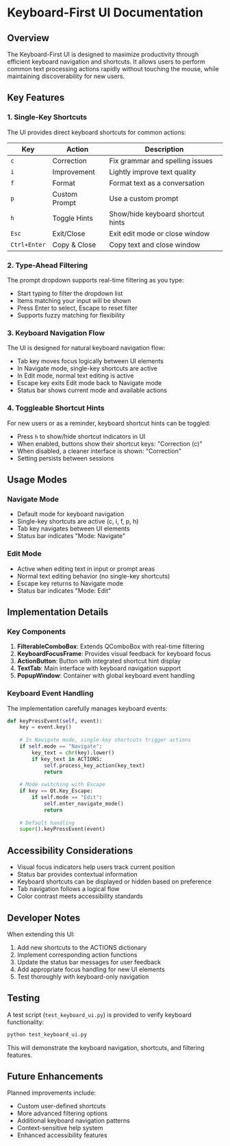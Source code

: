 # Keyboard-First UI Documentation

## Overview

The Keyboard-First UI is designed to maximize productivity through efficient keyboard navigation and shortcuts. It allows users to perform common text processing actions rapidly without touching the mouse, while maintaining discoverability for new users.

## Key Features

### 1. Single-Key Shortcuts

The UI provides direct keyboard shortcuts for common actions:

| Key | Action | Description |
|-----|--------|-------------|
| `c` | Correction | Fix grammar and spelling issues |
| `i` | Improvement | Lightly improve text quality |
| `f` | Format | Format text as a conversation |
| `p` | Custom Prompt | Use a custom prompt |
| `h` | Toggle Hints | Show/hide keyboard shortcut hints |
| `Esc` | Exit/Close | Exit edit mode or close window |
| `Ctrl+Enter` | Copy & Close | Copy text and close window |

### 2. Type-Ahead Filtering

The prompt dropdown supports real-time filtering as you type:

- Start typing to filter the dropdown list
- Items matching your input will be shown
- Press Enter to select, Escape to reset filter
- Supports fuzzy matching for flexibility

### 3. Keyboard Navigation Flow

The UI is designed for natural keyboard navigation flow:

- Tab key moves focus logically between UI elements
- In Navigate mode, single-key shortcuts are active
- In Edit mode, normal text editing is active
- Escape key exits Edit mode back to Navigate mode
- Status bar shows current mode and available actions

### 4. Toggleable Shortcut Hints

For new users or as a reminder, keyboard shortcut hints can be toggled:

- Press `h` to show/hide shortcut indicators in UI
- When enabled, buttons show their shortcut keys: "Correction (c)"
- When disabled, a cleaner interface is shown: "Correction"
- Setting persists between sessions

## Usage Modes

### Navigate Mode

- Default mode for keyboard navigation
- Single-key shortcuts are active (c, i, f, p, h)
- Tab key navigates between UI elements
- Status bar indicates "Mode: Navigate"

### Edit Mode

- Active when editing text in input or prompt areas
- Normal text editing behavior (no single-key shortcuts)
- Escape key returns to Navigate mode
- Status bar indicates "Mode: Edit"

## Implementation Details

### Key Components

1. **FilterableComboBox**: Extends QComboBox with real-time filtering
2. **KeyboardFocusFrame**: Provides visual feedback for keyboard focus
3. **ActionButton**: Button with integrated shortcut hint display
4. **TextTab**: Main interface with keyboard navigation support
5. **PopupWindow**: Container with global keyboard event handling

### Keyboard Event Handling

The implementation carefully manages keyboard events:

```python
def keyPressEvent(self, event):
    key = event.key()
    
    # In Navigate mode, single-key shortcuts trigger actions
    if self.mode == "Navigate":
        key_text = chr(key).lower()
        if key_text in ACTIONS:
            self.process_key_action(key_text)
            return
            
    # Mode switching with Escape
    if key == Qt.Key_Escape:
        if self.mode == "Edit":
            self.enter_navigate_mode()
            return
        
    # Default handling
    super().keyPressEvent(event)
```

## Accessibility Considerations

- Visual focus indicators help users track current position
- Status bar provides contextual information
- Keyboard shortcuts can be displayed or hidden based on preference
- Tab navigation follows a logical flow
- Color contrast meets accessibility standards

## Developer Notes

When extending this UI:

1. Add new shortcuts to the ACTIONS dictionary
2. Implement corresponding action functions
3. Update the status bar messages for user feedback
4. Add appropriate focus handling for new UI elements
5. Test thoroughly with keyboard-only navigation

## Testing

A test script (`test_keyboard_ui.py`) is provided to verify keyboard functionality:

```python
python test_keyboard_ui.py
```

This will demonstrate the keyboard navigation, shortcuts, and filtering features.

## Future Enhancements

Planned improvements include:

- Custom user-defined shortcuts
- More advanced filtering options
- Additional keyboard navigation patterns
- Context-sensitive help system
- Enhanced accessibility features 